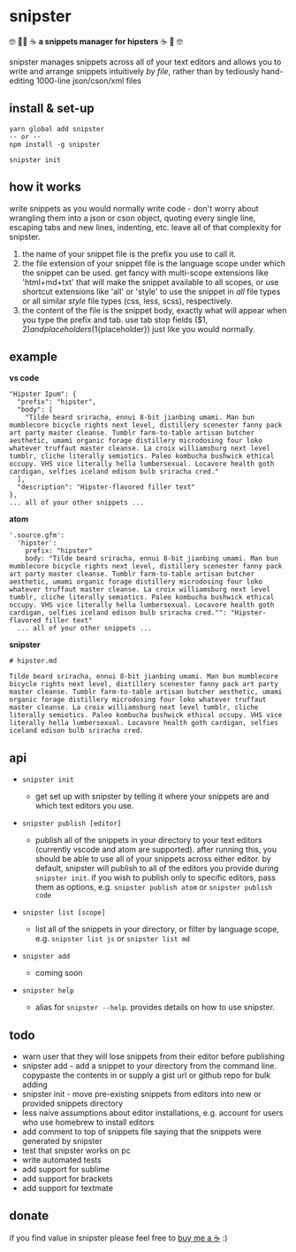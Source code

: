 # snipster
🤓 🚴‍♀️ ☕ **a snippets manager for hipsters** ☕ 🚴‍ 🤓

snipster manages snippets across all of your text editors and allows you to write and arrange snippets intuitively *by file*, rather than by tediously hand-editing 1000-line json/cson/xml files

## install & set-up
```
yarn global add snipster
-- or --
npm install -g snipster

snipster init
```

## how it works
write snippets as you would normally write code - don't worry about wrangling them into a json or cson object, quoting every single line, escaping tabs and new lines, indenting, etc. leave all of that complexity for snipster.

1. the name of your snippet file is the prefix you use to call it.
2. the file extension of your snippet file is the language scope under which the snippet can be used. get fancy with multi-scope extensions like 'html+md+txt' that will make the snippet available to all scopes, or use shortcut extensions like 'all' or 'style' to use the snippet in *all* file types or all similar *style* file types (css, less, scss), respectively.
3. the content of the file is the snippet body, exactly what will appear when you type the prefix and tab. use tab stop fields ($1, $2) and placeholders ($1{placeholder}) just like you would normally.

## example
**vs code**
```
"Hipster Ipum": {
  "prefix": "hipster",
  "body": [
    "Tilde beard sriracha, ennui 8-bit jianbing umami. Man bun mumblecore bicycle rights next level, distillery scenester fanny pack art party master cleanse. Tumblr farm-to-table artisan butcher aesthetic, umami organic forage distillery microdosing four loko whatever truffaut master cleanse. La croix williamsburg next level tumblr, cliche literally semiotics. Paleo kombucha bushwick ethical occupy. VHS vice literally hella lumbersexual. Locavore health goth cardigan, selfies iceland edison bulb sriracha cred."
  ],
  "description": "Hipster-flavored filler text"
},
... all of your other snippets ...
```

**atom**
```
'.source.gfm':
  'hipster':
    prefix: "hipster"
    body: "Tilde beard sriracha, ennui 8-bit jianbing umami. Man bun mumblecore bicycle rights next level, distillery scenester fanny pack art party master cleanse. Tumblr farm-to-table artisan butcher aesthetic, umami organic forage distillery microdosing four loko whatever truffaut master cleanse. La croix williamsburg next level tumblr, cliche literally semiotics. Paleo kombucha bushwick ethical occupy. VHS vice literally hella lumbersexual. Locavore health goth cardigan, selfies iceland edison bulb sriracha cred."": "Hipster-flavored filler text"
  ... all of your other snippets ...
```

**snipster**
```
# hipster.md

Tilde beard sriracha, ennui 8-bit jianbing umami. Man bun mumblecore bicycle rights next level, distillery scenester fanny pack art party master cleanse. Tumblr farm-to-table artisan butcher aesthetic, umami organic forage distillery microdosing four loko whatever truffaut master cleanse. La croix williamsburg next level tumblr, cliche literally semiotics. Paleo kombucha bushwick ethical occupy. VHS vice literally hella lumbersexual. Locavore health goth cardigan, selfies iceland edison bulb sriracha cred.
```


## api
- `snipster init`
  - get set up with snipster by telling it where your snippets are and which text editors you use.

- `snipster publish [editor]`
  - publish all of the snippets in your directory to your text editors (currently vscode and atom are supported). after running this, you should be able to use all of your snippets across either editor. by default, snipster will publish to all of the editors you provide during `snipster init`. if you wish to publish only to specific editors, pass them as options, e.g. `snipster publish atom` or `snipster publish code`

- `snipster list [scope]`
  - list all of the snippets in your directory, or filter by language scope, e.g. `snipster list js` or `snipster list md`

- `snipster add`
  - coming soon

- `snipster help`
  - alias for `snipster --help`. provides details on how to use snipster.

## todo
- warn user that they will lose snippets from their editor before publishing
- snipster add - add a snippet to your directory from the command line. copypaste the contents in or supply a gist url or github repo for bulk adding
- snipster init - move pre-existing snippets from editors into new or provided snippets directory
- less naive assumptions about editor installations, e.g. account for users who use homebrew to install editors
- add comment to top of snippets file saying that the snippets were generated by snipster
- test that snipster works on pc
- write automated tests
- add support for sublime
- add support for brackets
- add support for textmate


## donate
if you find value in snipster please feel free to [buy me a ☕](https://www.paypal.me/jhanstra/4) :)